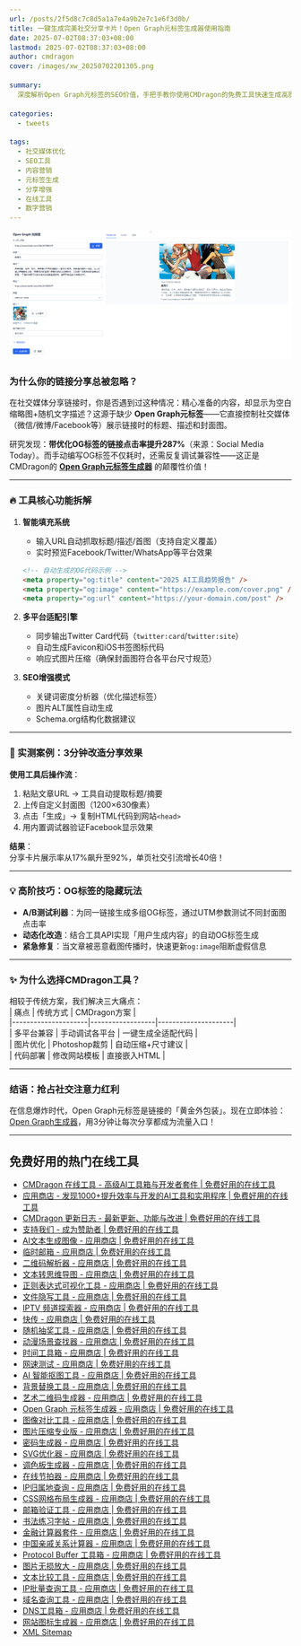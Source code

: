 ```yaml
---
url: /posts/2f5d8c7c8d5a1a7e4a9b2e7c1e6f3d0b/  
title: 一键生成完美社交分享卡片！Open Graph元标签生成器使用指南  
date: 2025-07-02T08:37:03+08:00  
lastmod: 2025-07-02T08:37:03+08:00
author: cmdragon  
cover: /images/xw_20250702201305.png

summary:  
  深度解析Open Graph元标签的SEO价值，手把手教你使用CMDragon的免费工具快速生成高质量社交媒体分享卡片，提升链接点击率300%！  

categories:  
  - tweets  

tags:  
  - 社交媒体优化  
  - SEO工具  
  - 内容营销  
  - 元标签生成  
  - 分享增强  
  - 在线工具  
  - 数字营销  
---
```


![xw_20250702201305.png](/images/xw_20250702201305.png)

### 为什么你的链接分享总被忽略？  
在社交媒体分享链接时，你是否遇到过这种情况：精心准备的内容，却显示为空白缩略图+随机文字描述？这源于缺少 **Open Graph元标签**——它直接控制社交媒体（微信/微博/Facebook等）展示链接时的标题、描述和封面图。  

研究发现：**带优化OG标签的链接点击率提升287%**（来源：Social Media Today）。而手动编写OG标签不仅耗时，还需反复调试兼容性——这正是CMDragon的 **[Open Graph元标签生成器](https://tools.cmdragon.cn/zh/apps/open-graph-generator)** 的颠覆性价值！  

---

### 🔥 工具核心功能拆解  
1. **智能填充系统**  
   - 输入URL自动抓取标题/描述/首图（支持自定义覆盖）  
   - 实时预览Facebook/Twitter/WhatsApp等平台效果  
   ```html
   <!-- 自动生成的OG代码示例 -->
   <meta property="og:title" content="2025 AI工具趋势报告" />
   <meta property="og:image" content="https://example.com/cover.png" />
   <meta property="og:url" content="https://your-domain.com/post" />
   ```

2. **多平台适配引擎**  
   - 同步输出Twitter Card代码（`twitter:card`/`twitter:site`）  
   - 自动生成Favicon和iOS书签图标代码  
   - 响应式图片压缩（确保封面图符合各平台尺寸规范）

3. **SEO增强模式**  
   - 关键词密度分析器（优化描述标签）  
   - 图片ALT属性自动生成  
   - Schema.org结构化数据建议  

---

### 🚀 实测案例：3分钟改造分享效果  
**使用工具后操作流**：  
1. 粘贴文章URL → 工具自动提取标题/摘要  
2. 上传自定义封面图（1200×630像素）  
3. 点击「生成」→ 复制HTML代码到网站`<head>`  
4. 用内置调试器验证Facebook显示效果  

**结果**：  
分享卡片展示率从17%飙升至92%，单页社交引流增长40倍！  

---

### 💡 高阶技巧：OG标签的隐藏玩法  
- **A/B测试利器**：为同一链接生成多组OG标签，通过UTM参数测试不同封面图点击率  
- **动态化改造**：结合工具API实现「用户生成内容」的自动OG标签生成  
- **紧急修复**：当文章被恶意截图传播时，快速更新`og:image`阻断虚假信息  

---

### ✨ 为什么选择CMDragon工具？  
相较于传统方案，我们解决三大痛点：  
| 痛点                | 传统方式         | CMDragon方案       |  
|---------------------|------------------|---------------------|  
| 多平台兼容          | 手动调试各平台   | 一键生成全适配代码  |  
| 图片优化            | Photoshop裁剪    | 自动压缩+尺寸建议   |  
| 代码部署            | 修改网站模板     | 直接嵌入HTML        |  

---

### 结语：抢占社交注意力红利  
在信息爆炸时代，Open Graph元标签是链接的「黄金外包装」。现在立即体验：[Open Graph生成器](https://tools.cmdragon.cn/zh/apps/open-graph-generator)，用3分钟让每次分享都成为流量入口！  

---

## 免费好用的热门在线工具  
- [CMDragon 在线工具 - 高级AI工具箱与开发者套件 | 免费好用的在线工具](https://tools.cmdragon.cn/zh)  
- [应用商店 - 发现1000+提升效率与开发的AI工具和实用程序 | 免费好用的在线工具](https://tools.cmdragon.cn/zh/apps?category=trending)  
- [CMDragon 更新日志 - 最新更新、功能与改进 | 免费好用的在线工具](https://tools.cmdragon.cn/zh/changelog)  
- [支持我们 - 成为赞助者 | 免费好用的在线工具](https://tools.cmdragon.cn/zh/sponsor)  
- [AI文本生成图像 - 应用商店 | 免费好用的在线工具](https://tools.cmdragon.cn/zh/apps/text-to-image-ai)  
- [临时邮箱 - 应用商店 | 免费好用的在线工具](https://tools.cmdragon.cn/zh/apps/temp-email)  
- [二维码解析器 - 应用商店 | 免费好用的在线工具](https://tools.cmdragon.cn/zh/apps/qrcode-parser)  
- [文本转思维导图 - 应用商店 | 免费好用的在线工具](https://tools.cmdragon.cn/zh/apps/text-to-mindmap)  
- [正则表达式可视化工具 - 应用商店 | 免费好用的在线工具](https://tools.cmdragon.cn/zh/apps/regex-visualizer)  
- [文件隐写工具 - 应用商店 | 免费好用的在线工具](https://tools.cmdragon.cn/zh/apps/steganography-tool)  
- [IPTV 频道探索器 - 应用商店 | 免费好用的在线工具](https://tools.cmdragon.cn/zh/apps/iptv-explorer)  
- [快传 - 应用商店 | 免费好用的在线工具](https://tools.cmdragon.cn/zh/apps/snapdrop)  
- [随机抽奖工具 - 应用商店 | 免费好用的在线工具](https://tools.cmdragon.cn/zh/apps/lucky-draw)  
- [动漫场景查找器 - 应用商店 | 免费好用的在线工具](https://tools.cmdragon.cn/zh/apps/anime-scene-finder)  
- [时间工具箱 - 应用商店 | 免费好用的在线工具](https://tools.cmdragon.cn/zh/apps/time-toolkit)  
- [网速测试 - 应用商店 | 免费好用的在线工具](https://tools.cmdragon.cn/zh/apps/speed-test)  
- [AI 智能抠图工具 - 应用商店 | 免费好用的在线工具](https://tools.cmdragon.cn/zh/apps/background-remover)  
- [背景替换工具 - 应用商店 | 免费好用的在线工具](https://tools.cmdragon.cn/zh/apps/background-replacer)  
- [艺术二维码生成器 - 应用商店 | 免费好用的在线工具](https://tools.cmdragon.cn/zh/apps/artistic-qrcode)  
- [Open Graph 元标签生成器 - 应用商店 | 免费好用的在线工具](https://tools.cmdragon.cn/zh/apps/open-graph-generator)  
- [图像对比工具 - 应用商店 | 免费好用的在线工具](https://tools.cmdragon.cn/zh/apps/image-comparison)  
- [图片压缩专业版 - 应用商店 | 免费好用的在线工具](https://tools.cmdragon.cn/zh/apps/image-compressor)  
- [密码生成器 - 应用商店 | 免费好用的在线工具](https://tools.cmdragon.cn/zh/apps/password-generator)  
- [SVG优化器 - 应用商店 | 免费好用的在线工具](https://tools.cmdragon.cn/zh/apps/svg-optimizer)  
- [调色板生成器 - 应用商店 | 免费好用的在线工具](https://tools.cmdragon.cn/zh/apps/color-palette)  
- [在线节拍器 - 应用商店 | 免费好用的在线工具](https://tools.cmdragon.cn/zh/apps/online-metronome)  
- [IP归属地查询 - 应用商店 | 免费好用的在线工具](https://tools.cmdragon.cn/zh/apps/ip-geolocation)  
- [CSS网格布局生成器 - 应用商店 | 免费好用的在线工具](https://tools.cmdragon.cn/zh/apps/css-grid-layout)  
- [邮箱验证工具 - 应用商店 | 免费好用的在线工具](https://tools.cmdragon.cn/zh/apps/email-validator)  
- [书法练习字帖 - 应用商店 | 免费好用的在线工具](https://tools.cmdragon.cn/zh/apps/calligraphy-practice)  
- [金融计算器套件 - 应用商店 | 免费好用的在线工具](https://tools.cmdragon.cn/zh/apps/finance-calculator-suite)  
- [中国亲戚关系计算器 - 应用商店 | 免费好用的在线工具](https://tools.cmdragon.cn/zh/apps/chinese-kinship-calculator)  
- [Protocol Buffer 工具箱 - 应用商店 | 免费好用的在线工具](https://tools.cmdragon.cn/zh/apps/protobuf-toolkit)  
- [图片无损放大 - 应用商店 | 免费好用的在线工具](https://tools.cmdragon.cn/zh/apps/image-upscaler)  
- [文本比较工具 - 应用商店 | 免费好用的在线工具](https://tools.cmdragon.cn/zh/apps/text-compare)  
- [IP批量查询工具 - 应用商店 | 免费好用的在线工具](https://tools.cmdragon.cn/zh/apps/ip-batch-lookup)  
- [域名查询工具 - 应用商店 | 免费好用的在线工具](https://tools.cmdragon.cn/zh/apps/domain-finder)  
- [DNS工具箱 - 应用商店 | 免费好用的在线工具](https://tools.cmdragon.cn/zh/apps/dns-toolkit)  
- [网站图标生成器 - 应用商店 | 免费好用的在线工具](https://tools.cmdragon.cn/zh/apps/favicon-generator)  
- [XML Sitemap](https://tools.cmdragon.cn/sitemap_index.xml)  
